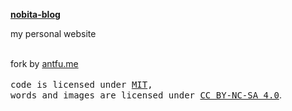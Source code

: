 **[nobita-blog](/)**

my personal website

<br>
fork by <a href='https://antfu.me'>antfu.me</a>
<br>
<br>
<samp>code is licensed under <a href='./LICENSE'>MIT</a>,<br> words and images are licensed under <a href='https://creativecommons.org/licenses/by-nc-sa/4.0/'>CC BY-NC-SA 4.0</a></samp>.
